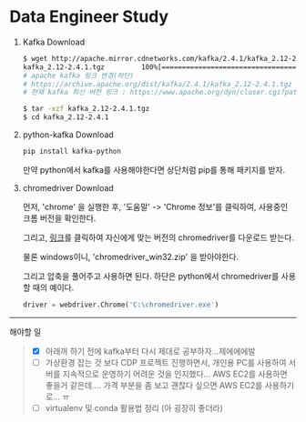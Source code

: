 # Data Engineer Study
1. Kafka Download

   ```bash
   $ wget http://apache.mirror.cdnetworks.com/kafka/2.4.1/kafka_2.12-2.4.1.tgz
   kafka_2.12-2.4.1.tgz         100%[==============================================>]  59.47M  7.80MB/s    in 7.7s
   # apache kafka 링크 변경(하단)
   # https://archive.apache.org/dist/kafka/2.4.1/kafka_2.12-2.4.1.tgz
   # 현재 kafka 최신 버전 링크 : https://www.apache.org/dyn/closer.cgi?path=/kafka/2.8.0/kafka_2.12-2.8.0.tgz

   $ tar -xzf kafka_2.12-2.4.1.tgz
   $ cd kafka_2.12-2.4.1
   ```




2. python-kafka Download

   ```bash
   pip install kafka-python
   ```

   만약 python에서 kafka를 사용해야한다면 상단처럼 pip를 통해 패키지를 받자.



3. chromedriver Download

   먼저, 'chrome' 을 실행한 후, '도움말' -> 'Chrome 정보'를 클릭하여, 사용중인 크롬 버전을 확인한다. 

   그리고, [링크](https://sites.google.com/a/chromium.org/chromedriver/downloads)를 클릭하여 자신에게 맞는 버전의 chromedriver를 다운로드 받는다.

   물론 windows이니, 'chromedriver_win32.zip' 을 받아야한다.

   그리고 압축을 풀어주고 사용하면 된다. 하단은 python에서 chromedriver를 사용할 때의 예이다.

   ```python
   driver = webdriver.Chrome('C:\chromedriver.exe')
   ```


------

해야할 일

> - [x] 아래꺼 하기 전에 kafka부터 다시 제대로 공부하자...제에에에발
> - [ ] 가상환경 잡는 것 보다 CDP 프로젝트 진행하면서, 개인용 PC를 사용하여 서버를 지속적으로 운영하기 어려운 것을 인지했다... AWS EC2를 사용하면 좋을거 같은데.... 가격 부분을 좀 보고 괜찮다 싶으면 AWS EC2를 사용하기로... ㅠ
> - [ ] virtualenv 및 conda 활용법 정리 (아 굉장히 좋더라)
